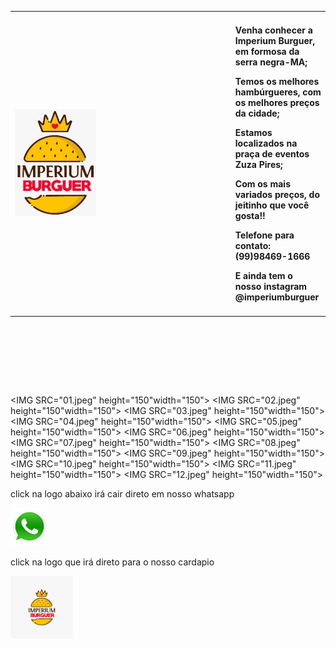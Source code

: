 <HTML>
<HEAD><TITLE> IMPERIO BURGER </TITLE></HEAD>
<BODY background="pizza-37.gif">
<table width=100% border=0 height=600> 
	<tr>
		<td width=70%> 
			<img src="LOGO2.png" width= "130">
		</td>
		<td width=35%> 
			<h4><p>Venha conhecer a Imperium Burguer, em formosa da serra negra-MA;</P>
			<p>Temos os melhores hambúrgueres, com os melhores preços da cidade;</P>
			<p>Estamos localizados na praça de eventos Zuza Pires;</p>
			<p> Com os mais variados preços, do jeitinho que você gosta!!</p>
			<P> Telefone para contato: (99)98469-1666</p>
			<p> E ainda tem o nosso instagram @imperiumburguer</p></h4>
		</td>
	</tr>
</table>

<IMG SRC="01.jpeg" height="150"width="150">
<IMG SRC="02.jpeg" height="150"width="150">
<IMG SRC="03.jpeg" height="150"width="150">
<IMG SRC="04.jpeg" height="150"width="150">
<IMG SRC="05.jpeg" height="150"width="150">
<IMG SRC="06.jpeg" height="150"width="150">
<IMG SRC="07.jpeg" height="150"width="150">
<IMG SRC="08.jpeg" height="150"width="150">
<IMG SRC="09.jpeg" height="150"width="150">
<IMG SRC="10.jpeg" height="150"width="150">
<IMG SRC="11.jpeg" height="150"width="150">
<IMG SRC="12.jpeg" height="150"width="150">

<P> click na logo abaixo irá cair direto em nosso whatsapp</p>
<a href="https://api.whatsapp.com/send?phone=5599984691666&text=bem%20vindo%20o%20que%20deseja"target="_blank"><img src="imagem11.JPG"heigth="60"width="60"></a></p>
<p> click na logo que irá direto para o nosso cardapio</p>
<a href="IMPERIUM BURGUER - Copia.html"><img src="LOGO.JPEG"heigth="100"width="100"> </a>
</HTML>



